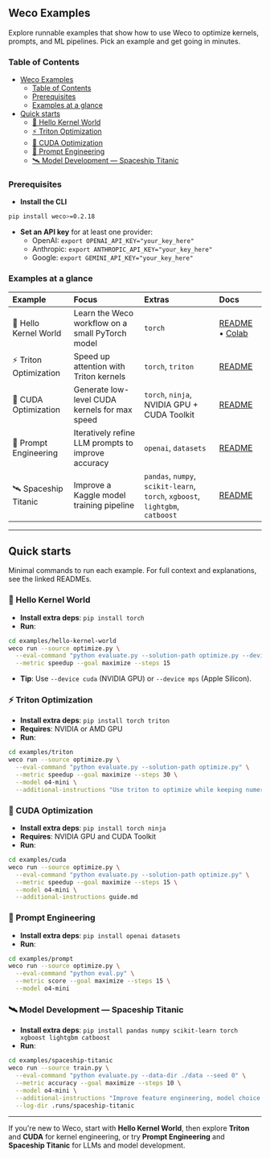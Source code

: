 ## Weco Examples

Explore runnable examples that show how to use Weco to optimize kernels, prompts, and ML pipelines. Pick an example and get going in minutes.

### Table of Contents

- [Weco Examples](#weco-examples)
  - [Table of Contents](#table-of-contents)
  - [Prerequisites](#prerequisites)
  - [Examples at a glance](#examples-at-a-glance)
- [Quick starts](#quick-starts)
  - [🧭 Hello Kernel World](#-hello-kernel-world)
  - [⚡ Triton Optimization](#-triton-optimization)
  - [🚀 CUDA Optimization](#-cuda-optimization)
  - [🧠 Prompt Engineering](#-prompt-engineering)
  - [🛰️ Model Development — Spaceship Titanic](#️-model-development--spaceship-titanic)

### Prerequisites

- **Install the CLI**
```bash
pip install weco>=0.2.18
```
- **Set an API key** for at least one provider:
  - OpenAI: `export OPENAI_API_KEY="your_key_here"`
  - Anthropic: `export ANTHROPIC_API_KEY="your_key_here"`
  - Google: `export GEMINI_API_KEY="your_key_here"`

### Examples at a glance

| Example | Focus | Extras | Docs |
| :-- | :-- | :-- | :-- |
| 🧭 Hello Kernel World | Learn the Weco workflow on a small PyTorch model | `torch` | [README](hello-kernel-world/README.md) • [Colab](hello-kernel-world/colab_notebook_walkthrough.ipynb) |
| ⚡ Triton Optimization | Speed up attention with Triton kernels | `torch`, `triton` | [README](triton/README.md) |
| 🚀 CUDA Optimization | Generate low-level CUDA kernels for max speed | `torch`, `ninja`, NVIDIA GPU + CUDA Toolkit | [README](cuda/README.md) |
| 🧠 Prompt Engineering | Iteratively refine LLM prompts to improve accuracy | `openai`, `datasets` | [README](prompt/README.md) |
| 🛰️ Spaceship Titanic | Improve a Kaggle model training pipeline | `pandas`, `numpy`, `scikit-learn`, `torch`, `xgboost`, `lightgbm`, `catboost` | [README](spaceship-titanic/README.md) |

---

## Quick starts

Minimal commands to run each example. For full context and explanations, see the linked READMEs.

### 🧭 Hello Kernel World

- **Install extra deps**: `pip install torch`
- **Run**:
```bash
cd examples/hello-kernel-world
weco run --source optimize.py \
  --eval-command "python evaluate.py --solution-path optimize.py --device cpu" \
  --metric speedup --goal maximize --steps 15
```
- **Tip**: Use `--device cuda` (NVIDIA GPU) or `--device mps` (Apple Silicon).

### ⚡ Triton Optimization

- **Install extra deps**: `pip install torch triton`
- **Requires**: NVIDIA or AMD GPU
- **Run**:
```bash
cd examples/triton
weco run --source optimize.py \
  --eval-command "python evaluate.py --solution-path optimize.py" \
  --metric speedup --goal maximize --steps 30 \
  --model o4-mini \
  --additional-instructions "Use triton to optimize while keeping numerical diff small."
```

### 🚀 CUDA Optimization

- **Install extra deps**: `pip install torch ninja`
- **Requires**: NVIDIA GPU and CUDA Toolkit
- **Run**:
```bash
cd examples/cuda
weco run --source optimize.py \
  --eval-command "python evaluate.py --solution-path optimize.py" \
  --metric speedup --goal maximize --steps 15 \
  --model o4-mini \
  --additional-instructions guide.md
```

### 🧠 Prompt Engineering

- **Install extra deps**: `pip install openai datasets`
- **Run**:
```bash
cd examples/prompt
weco run --source optimize.py \
  --eval-command "python eval.py" \
  --metric score --goal maximize --steps 15 \
  --model o4-mini
```

### 🛰️ Model Development — Spaceship Titanic

- **Install extra deps**: `pip install pandas numpy scikit-learn torch xgboost lightgbm catboost`
- **Run**:
```bash
cd examples/spaceship-titanic
weco run --source train.py \
  --eval-command "python evaluate.py --data-dir ./data --seed 0" \
  --metric accuracy --goal maximize --steps 10 \
  --model o4-mini \
  --additional-instructions "Improve feature engineering, model choice and hyper-parameters." \
  --log-dir .runs/spaceship-titanic
```

---

If you're new to Weco, start with **Hello Kernel World**, then explore **Triton** and **CUDA** for kernel engineering, or try **Prompt Engineering** and **Spaceship Titanic** for LLMs and model development.


